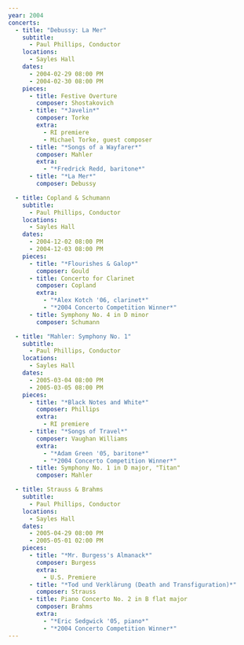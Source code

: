 ```yaml
---
year: 2004
concerts:
  - title: "Debussy: La Mer"
    subtitle:
      - Paul Phillips, Conductor
    locations:
      - Sayles Hall
    dates:
      - 2004-02-29 08:00 PM
      - 2004-02-30 08:00 PM
    pieces:
      - title: Festive Overture
        composer: Shostakovich
      - title: "*Javelin*"
        composer: Torke
        extra:
          - RI premiere
          - Michael Torke, guest composer
      - title: "*Songs of a Wayfarer*"
        composer: Mahler
        extra:
          - "*Fredrick Redd, baritone*"
      - title: "*La Mer*"
        composer: Debussy

  - title: Copland & Schumann
    subtitle:
      - Paul Phillips, Conductor
    locations:
      - Sayles Hall
    dates:
      - 2004-12-02 08:00 PM
      - 2004-12-03 08:00 PM
    pieces:
      - title: "*Flourishes & Galop*"
        composer: Gould
      - title: Concerto for Clarinet
        composer: Copland
        extra:
          - "*Alex Kotch '06, clarinet*"
          - "*2004 Concerto Competition Winner*"
      - title: Symphony No. 4 in D minor
        composer: Schumann

  - title: "Mahler: Symphony No. 1"
    subtitle:
      - Paul Phillips, Conductor
    locations:
      - Sayles Hall
    dates:
      - 2005-03-04 08:00 PM
      - 2005-03-05 08:00 PM
    pieces:
      - title: "*Black Notes and White*"
        composer: Phillips
        extra:
          - RI premiere
      - title: "*Songs of Travel*"
        composer: Vaughan Williams
        extra:
          - "*Adam Green '05, baritone*"
          - "*2004 Concerto Competition Winner*"
      - title: Symphony No. 1 in D major, "Titan"
        composer: Mahler

  - title: Strauss & Brahms
    subtitle:
      - Paul Phillips, Conductor
    locations:
      - Sayles Hall
    dates:
      - 2005-04-29 08:00 PM
      - 2005-05-01 02:00 PM
    pieces:
      - title: "*Mr. Burgess's Almanack*"
        composer: Burgess
        extra:
          - U.S. Premiere
      - title: "*Tod und Verklärung (Death and Transfiguration)*"
        composer: Strauss
      - title: Piano Concerto No. 2 in B flat major
        composer: Brahms
        extra:
          - "*Eric Sedgwick '05, piano*"
          - "*2004 Concerto Competition Winner*"
---
```

